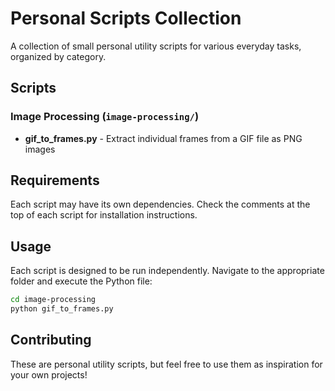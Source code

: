 # Personal Scripts Collection

A collection of small personal utility scripts for various everyday tasks, organized by category.

## Scripts

### Image Processing (`image-processing/`)
- **gif_to_frames.py** - Extract individual frames from a GIF file as PNG images

## Requirements

Each script may have its own dependencies. Check the comments at the top of each script for installation instructions.

## Usage

Each script is designed to be run independently. Navigate to the appropriate folder and execute the Python file:

```bash
cd image-processing
python gif_to_frames.py
```

## Contributing

These are personal utility scripts, but feel free to use them as inspiration for your own projects!